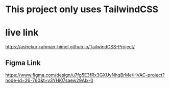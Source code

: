 # This project only uses TailwindCSS

# live link

https://ashekur-rahman-himel.github.io/TailwindCSS-Project/


## Figma Link

https://www.figma.com/design/u7fg5E3fRx3GXUvNhqBrMe/HVAC-project?node-id=26-760&t=v3YHi07saew29AIx-0
